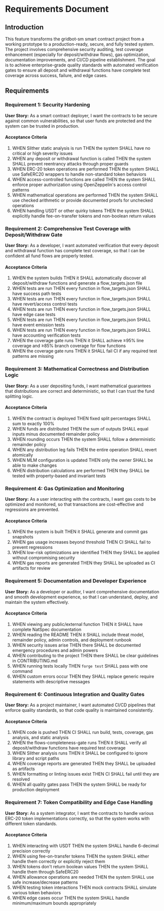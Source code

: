# Requirements Document

## Introduction

This feature transforms the gridbot-sm smart contract project from a working prototype to a production-ready, secure, and fully tested system. The project involves comprehensive security auditing, test coverage enhancement (especially for deposit/withdraw flows), gas optimization, documentation improvements, and CI/CD pipeline establishment. The goal is to achieve enterprise-grade quality standards with automated verification gates to ensure all deposit and withdrawal functions have complete test coverage across success, failure, and edge cases.

## Requirements

### Requirement 1: Security Hardening

**User Story:** As a smart contract deployer, I want the contracts to be secure against common vulnerabilities, so that user funds are protected and the system can be trusted in production.

#### Acceptance Criteria

1. WHEN Slither static analysis is run THEN the system SHALL have no critical or high severity issues
2. WHEN any deposit or withdrawal function is called THEN the system SHALL prevent reentrancy attacks through proper guards
3. WHEN ERC-20 token operations are performed THEN the system SHALL use SafeERC20 wrappers to handle non-standard token behaviors
4. WHEN access-controlled functions are called THEN the system SHALL enforce proper authorization using OpenZeppelin's access control patterns
5. WHEN mathematical operations are performed THEN the system SHALL use checked arithmetic or provide documented proofs for unchecked operations
6. WHEN handling USDT or other quirky tokens THEN the system SHALL explicitly handle fee-on-transfer tokens and non-boolean return values

### Requirement 2: Comprehensive Test Coverage with Deposit/Withdraw Gate

**User Story:** As a developer, I want automated verification that every deposit and withdrawal function has complete test coverage, so that I can be confident all fund flows are properly tested.

#### Acceptance Criteria

1. WHEN the system builds THEN it SHALL automatically discover all deposit/withdraw functions and generate a flow_targets.json file
2. WHEN tests are run THEN every function in flow_targets.json SHALL have success path tests
3. WHEN tests are run THEN every function in flow_targets.json SHALL have revert/access control tests
4. WHEN tests are run THEN every function in flow_targets.json SHALL have edge case tests
5. WHEN tests are run THEN every function in flow_targets.json SHALL have event emission tests
6. WHEN tests are run THEN every function in flow_targets.json SHALL have accounting verification tests
7. WHEN the coverage gate runs THEN it SHALL achieve ≥95% line coverage and ≥85% branch coverage for flow functions
8. WHEN the coverage gate runs THEN it SHALL fail CI if any required test patterns are missing

### Requirement 3: Mathematical Correctness and Distribution Logic

**User Story:** As a user depositing funds, I want mathematical guarantees that distributions are correct and deterministic, so that I can trust the fund splitting logic.

#### Acceptance Criteria

1. WHEN the contract is deployed THEN fixed split percentages SHALL sum to exactly 100%
2. WHEN funds are distributed THEN the sum of outputs SHALL equal inputs minus documented remainder policy
3. WHEN rounding occurs THEN the system SHALL follow a deterministic remainder policy
4. WHEN any distribution leg fails THEN the entire operation SHALL revert atomically
5. WHEN MLM configuration is updated THEN only the owner SHALL be able to make changes
6. WHEN distribution calculations are performed THEN they SHALL be tested with property-based and invariant tests

### Requirement 4: Gas Optimization and Monitoring

**User Story:** As a user interacting with the contracts, I want gas costs to be optimized and monitored, so that transactions are cost-effective and regressions are prevented.

#### Acceptance Criteria

1. WHEN the system is built THEN it SHALL generate and commit gas snapshots
2. WHEN gas usage increases beyond threshold THEN CI SHALL fail to prevent regressions
3. WHEN low-risk optimizations are identified THEN they SHALL be applied without compromising security
4. WHEN gas reports are generated THEN they SHALL be uploaded as CI artifacts for review

### Requirement 5: Documentation and Developer Experience

**User Story:** As a developer or auditor, I want comprehensive documentation and smooth development experience, so that I can understand, deploy, and maintain the system effectively.

#### Acceptance Criteria

1. WHEN viewing any public/external function THEN it SHALL have complete NatSpec documentation
2. WHEN reading the README THEN it SHALL include threat model, remainder policy, admin controls, and deployment runbook
3. WHEN security issues arise THEN there SHALL be documented emergency procedures and admin powers
4. WHEN contributing to the project THEN there SHALL be clear guidelines in CONTRIBUTING.md
5. WHEN running tests locally THEN `forge test` SHALL pass with one command
6. WHEN custom errors occur THEN they SHALL replace generic require statements with descriptive messages

### Requirement 6: Continuous Integration and Quality Gates

**User Story:** As a project maintainer, I want automated CI/CD pipelines that enforce quality standards, so that code quality is maintained consistently.

#### Acceptance Criteria

1. WHEN code is pushed THEN CI SHALL run build, tests, coverage, gas analysis, and static analysis
2. WHEN the flows-completeness-gate runs THEN it SHALL verify all deposit/withdraw functions have required test coverage
3. WHEN Slither analysis runs THEN it SHALL be configured to ignore library and script paths
4. WHEN coverage reports are generated THEN they SHALL be uploaded as artifacts
5. WHEN formatting or linting issues exist THEN CI SHALL fail until they are resolved
6. WHEN all quality gates pass THEN the system SHALL be ready for production deployment

### Requirement 7: Token Compatibility and Edge Case Handling

**User Story:** As a system integrator, I want the contracts to handle various ERC-20 token implementations correctly, so that the system works with different token standards.

#### Acceptance Criteria

1. WHEN interacting with USDT THEN the system SHALL handle 6-decimal precision correctly
2. WHEN using fee-on-transfer tokens THEN the system SHALL either handle them correctly or explicitly reject them
3. WHEN tokens don't return boolean values THEN the system SHALL handle them through SafeERC20
4. WHEN allowance operations are needed THEN the system SHALL use safe increase/decrease patterns
5. WHEN testing token interactions THEN mock contracts SHALL simulate various token behaviors
6. WHEN edge cases occur THEN the system SHALL handle minimum/maximum bounds appropriately
